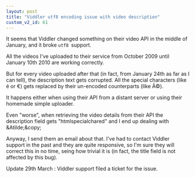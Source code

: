 ```yaml
---
layout: post
title: "Viddler utf8 encoding issue with video description"
custom_v2_id: 61
---
```


<p>It seems that Viddler changed something on their video API in the middle of January, and it broke <code>utf8 </code>support.</p>
<p>All the videos I've uploaded to their service from October 2009 until January 10th 2010 are working correctly.</p>
<p>But for every video uploaded after that (in fact, from January 24th as far as I can tell), the description text gets corrupted. All the special characters (like é or €) gets replaced by their un-encoded counterparts (like Ã©).</p>
<p>It happens either when using their API from a distant server or using their homemade simple uploader.</p>
<p>Even "worse", when retrieving the video details from their API the description field gets "htmlspecialchared" and I end up dealing with &amp;Atilde;&amp;copy;</p>
<p>Anyway, I send them an email about that. I've had to contact Viddler support in the past and they are quite responsive, so I'm sure they will correct this in no time, seing how trivial it is (in fact, the title field is not affected by this bug).</p>
<p>Update 29th March : Viddler support filed a ticket for the issue.</p>